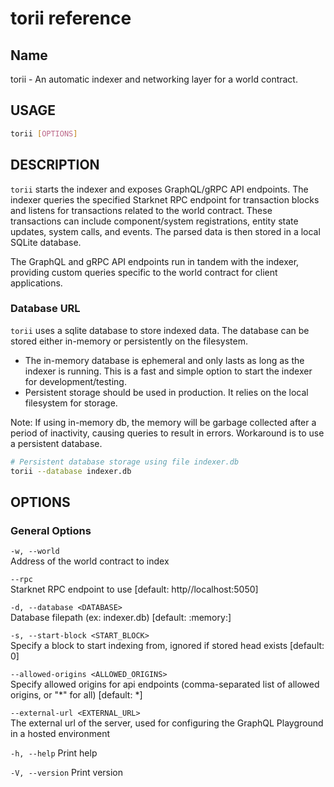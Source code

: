 # torii reference

## Name

torii - An automatic indexer and networking layer for a world contract.

## USAGE

```sh
torii [OPTIONS]
```

## DESCRIPTION

`torii` starts the indexer and exposes GraphQL/gRPC API endpoints. The indexer queries the specified Starknet RPC endpoint for transaction blocks and listens for transactions related to the world contract. These transactions can include component/system registrations, entity state updates, system calls, and events. The parsed data is then stored in a local SQLite database.

The GraphQL and gRPC API endpoints run in tandem with the indexer, providing custom queries specific to the world contract for client applications.

### Database URL

`torii` uses a sqlite database to store indexed data. The database can be stored either in-memory or persistently on the filesystem.

* The in-memory database is ephemeral and only lasts as long as the indexer is running. This is a fast and simple option to start the indexer for development/testing.
* Persistent storage should be used in production. It relies on the local filesystem for storage.

Note: If using in-memory db, the memory will be garbage collected after a period of inactivity, causing queries to result in errors. Workaround is to use a persistent database.

```sh
# Persistent database storage using file indexer.db
torii --database indexer.db
```

## OPTIONS

### General Options

`-w, --world`\
Address of the world contract to index

`--rpc`\
Starknet RPC endpoint to use \[default: http//localhost:5050]

`-d, --database <DATABASE>`\
Database filepath (ex: indexer.db) \[default: :memory:]

`-s, --start-block <START_BLOCK>`\
Specify a block to start indexing from, ignored if stored head exists \[default: 0]

`--allowed-origins <ALLOWED_ORIGINS>`\
Specify allowed origins for api endpoints (comma-separated list of allowed origins, or "\*" for all) \[default: \*]

`--external-url <EXTERNAL_URL>`\
The external url of the server, used for configuring the GraphQL Playground in a hosted environment

`-h, --help`      Print help

`-V, --version`      Print version
